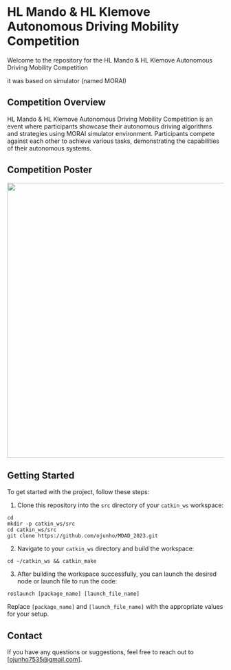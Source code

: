 # HL Mando & HL Klemove Autonomous Driving Mobility Competition

Welcome to the repository for the HL Mando & HL Klemove Autonomous Driving Mobility Competition

it was based on simulator (named MORAI)

## Competition Overview

HL Mando & HL Klemove Autonomous Driving Mobility Competition is an event where participants showcase their autonomous driving algorithms and strategies using MORAI simulator environment. Participants compete against each other to achieve various tasks, demonstrating the capabilities of their autonomous systems.

## Competition Poster

<p align="center">
  <img src="https://github.com/ojunho/MDAD_2023/assets/55116932/9725a921-83cf-46a8-8ade-63132139d93e" width="640"/>
</p>

## Getting Started

To get started with the project, follow these steps:

1. Clone this repository into the `src` directory of your `catkin_ws` workspace:

```
cd
mkdir -p catkin_ws/src
cd catkin_ws/src
git clone https://github.com/ojunho/MDAD_2023.git
```


2. Navigate to your `catkin_ws` directory and build the workspace:
```
cd ~/catkin_ws && catkin_make
```


3. After building the workspace successfully, you can launch the desired node or launch file to run the code:
```
roslaunch [package_name] [launch_file_name]
```


Replace `[package_name]` and `[launch_file_name]` with the appropriate values for your setup.


## Contact

If you have any questions or suggestions, feel free to reach out to [ojunho7535@gmail.com].
